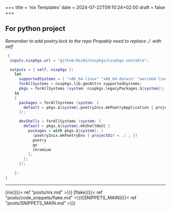 +++
title = 'nix Templates'
date = 2024-07-22T09:10:24+02:00
draft = false
+++

## For python project

*Remember to add poetry.lock to the repo*
*Propably need to replace ./. with self*

```nix
 {
  inputs.nixpkgs.url = "github:NixOS/nixpkgs/nixpkgs-unstable";

  outputs = { self, nixpkgs }:
    let
      supportedSystems = [ "x86_64-linux" "x86_64-darwin" "aarch64-linux" "aarch64-darwin" ];
      forAllSystems = nixpkgs.lib.genAttrs supportedSystems;
      pkgs = forAllSystems (system: nixpkgs.legacyPackages.${system});
    in
    {
      packages = forAllSystems (system: {
        default = pkgs.${system}.poetry2nix.mkPoetryApplication { projectDir = ./.; };
      });

      devShells = forAllSystems (system: {
        default = pkgs.${system}.mkShellNoCC {
          packages = with pkgs.${system}; [
            (poetry2nix.mkPoetryEnv { projectDir = ./.; })
            poetry
            go
            chromium
          ];
        };
      });

    };
}
```
---
[nix]({{< ref "posts/nix.md" >}}) [flake]({{< ref "posts/code_snippets/flake.md" >}})[SNIPPETS_MAIN]({{< ref "posts/SNIPPETS_MAIN.md" >}})